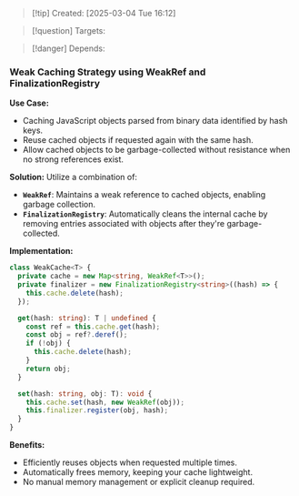 
>[!tip] Created: [2025-03-04 Tue 16:12]

>[!question] Targets: 

>[!danger] Depends: 

### Weak Caching Strategy using WeakRef and FinalizationRegistry

**Use Case:**

- Caching JavaScript objects parsed from binary data identified by hash keys.
- Reuse cached objects if requested again with the same hash.
- Allow cached objects to be garbage-collected without resistance when no strong references exist.

**Solution:** Utilize a combination of:

- **`WeakRef`**: Maintains a weak reference to cached objects, enabling garbage collection.
- **`FinalizationRegistry`**: Automatically cleans the internal cache by removing entries associated with objects after they're garbage-collected.

**Implementation:**

```typescript
class WeakCache<T> {
  private cache = new Map<string, WeakRef<T>>();
  private finalizer = new FinalizationRegistry<string>((hash) => {
    this.cache.delete(hash);
  });

  get(hash: string): T | undefined {
    const ref = this.cache.get(hash);
    const obj = ref?.deref();
    if (!obj) {
      this.cache.delete(hash);
    }
    return obj;
  }

  set(hash: string, obj: T): void {
    this.cache.set(hash, new WeakRef(obj));
    this.finalizer.register(obj, hash);
  }
}
```

**Benefits:**

- Efficiently reuses objects when requested multiple times.
- Automatically frees memory, keeping your cache lightweight.
- No manual memory management or explicit cleanup required.